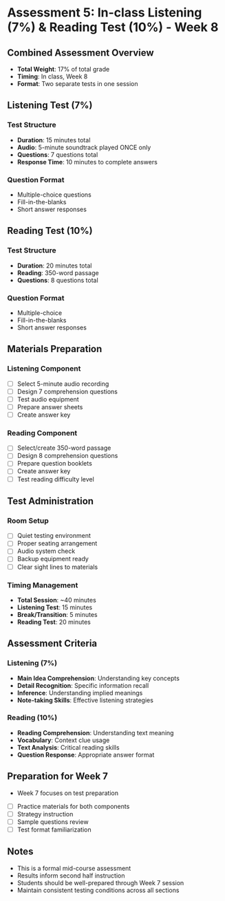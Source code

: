 # Assessment 5: In-class Listening (7%) & Reading Test (10%) - Week 8

## Combined Assessment Overview
- **Total Weight**: 17% of total grade
- **Timing**: In class, Week 8
- **Format**: Two separate tests in one session

## Listening Test (7%)
### Test Structure
- **Duration**: 15 minutes total
- **Audio**: 5-minute soundtrack played ONCE only
- **Questions**: 7 questions total
- **Response Time**: 10 minutes to complete answers

### Question Format
- Multiple-choice questions
- Fill-in-the-blanks
- Short answer responses

## Reading Test (10%)
### Test Structure
- **Duration**: 20 minutes total
- **Reading**: 350-word passage
- **Questions**: 8 questions total

### Question Format
- Multiple-choice
- Fill-in-the-blanks
- Short answer responses

## Materials Preparation
### Listening Component
- [ ] Select 5-minute audio recording
- [ ] Design 7 comprehension questions
- [ ] Test audio equipment
- [ ] Prepare answer sheets
- [ ] Create answer key

### Reading Component
- [ ] Select/create 350-word passage
- [ ] Design 8 comprehension questions
- [ ] Prepare question booklets
- [ ] Create answer key
- [ ] Test reading difficulty level

## Test Administration
### Room Setup
- [ ] Quiet testing environment
- [ ] Proper seating arrangement
- [ ] Audio system check
- [ ] Backup equipment ready
- [ ] Clear sight lines to materials

### Timing Management
- **Total Session**: ~40 minutes
- **Listening Test**: 15 minutes
- **Break/Transition**: 5 minutes
- **Reading Test**: 20 minutes

## Assessment Criteria
### Listening (7%)
- **Main Idea Comprehension**: Understanding key concepts
- **Detail Recognition**: Specific information recall
- **Inference**: Understanding implied meanings
- **Note-taking Skills**: Effective listening strategies

### Reading (10%)
- **Reading Comprehension**: Understanding text meaning
- **Vocabulary**: Context clue usage
- **Text Analysis**: Critical reading skills
- **Question Response**: Appropriate answer format

## Preparation for Week 7
- Week 7 focuses on test preparation
- [ ] Practice materials for both components
- [ ] Strategy instruction
- [ ] Sample questions review
- [ ] Test format familiarization

## Notes
- This is a formal mid-course assessment
- Results inform second half instruction
- Students should be well-prepared through Week 7 session
- Maintain consistent testing conditions across all sections
